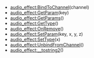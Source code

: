 - [audio_effect:BindToChannel](nil)(channel)
- [audio_effect:GetParam](nil)(key)
- [audio_effect:GetParams](nil)()
- [audio_effect:GetType](nil)()
- [audio_effect:OnRemove](nil)()
- [audio_effect:SetParam](nil)(key, x, y, z)
- [audio_effect:SetType](nil)(x)
- [audio_effect:UnbindFromChannel](nil)()
- [audio_effect:__tostring2](nil)()